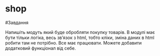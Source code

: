 # shop
#Завдання

Напишіть модуть який буде обробляти покупку товарів. В модулі має бути тільки логіка, весь зв’язок з html, тобто кліки, зміна даних в html робити там не потрібно. Все має працювати. Можете добавити додатковий функціонал від себе.
